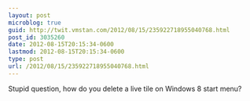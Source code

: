```yaml
---
layout: post
microblog: true
guid: http://twit.vmstan.com/2012/08/15/235922718955040768.html
post_id: 3035260
date: 2012-08-15T20:15:34-0600
lastmod: 2012-08-15T20:15:34-0600
type: post
url: /2012/08/15/235922718955040768.html
---
```

Stupid question, how do you delete a live tile on Windows 8 start menu?
